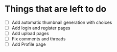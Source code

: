 # Things that are left to do

- [ ] Add automatic thumbnail generation with choices
- [ ] Add login and register pages
- [ ] Add upload pages
- [ ] Fix comments and threads
- [ ] Add Profile page
